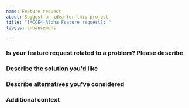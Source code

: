 ```yaml
---
name: Feature request
about: Suggest an idea for this project
title: "[MCCE4-Alpha Feature request]: "
labels: enhancement

---
```

<!--- It's ok to delete a section where you have nothing to add -->

### Is your feature request related to a problem? Please describe
<!--- This is a comment to help you write your post, it won't be visible in your final post. Enter your text after the end of this comment.
A clear and concise description of what the problem is. Ex. I'm always frustrated when [...]
-->

### Describe the solution you'd like
<!--- This is a comment to help you write your post, it won't be visible in your final post. Enter your text after the end of this comment.
A clear and concise description of what you want to happen.
-->

### Describe alternatives you've considered
<!--- This is a comment to help you write your post, it won't be visible in your final post. Enter your text after the end of this comment.
A clear and concise description of any alternative solutions or features you've considered.
-->

### Additional context
<!--- This is a comment to help you write your post, it won't be visible in your final post. Enter your text after the end of this comment.
Add any other context or screenshots about the feature request here.
-->
